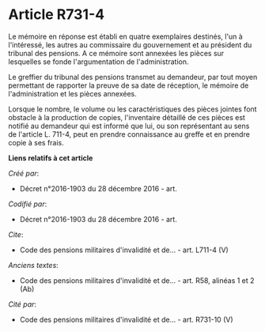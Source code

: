 # Article R731-4

Le mémoire en réponse est établi en quatre exemplaires destinés, l'un à l'intéressé, les autres au commissaire du
gouvernement et au président du tribunal des pensions. A ce mémoire sont annexées les pièces sur lesquelles se fonde
l'argumentation de l'administration.

Le greffier du tribunal des pensions transmet au demandeur, par tout moyen permettant de rapporter la preuve de sa date de
réception, le mémoire de l'administration et les pièces annexées.

Lorsque le nombre, le volume ou les caractéristiques des pièces jointes font obstacle à la production de copies, l'inventaire
détaillé de ces pièces est notifié au demandeur qui est informé que lui, ou son représentant au sens de l'article L. 711-4,
peut en prendre connaissance au greffe et en prendre copie à ses frais.

**Liens relatifs à cet article**

_Créé par_:

  - Décret n°2016-1903 du 28 décembre 2016 - art.

_Codifié par_:

  - Décret n°2016-1903 du 28 décembre 2016 - art.

_Cite_:

  - Code des pensions militaires d'invalidité et de... - art. L711-4 (V)

_Anciens textes_:

  - Code des pensions militaires d'invalidité et de... - art. R58, alinéas 1 et 2 (Ab)

_Cité par_:

  - Code des pensions militaires d'invalidité et de... - art. R731-10 (V)
